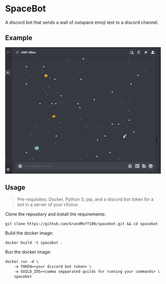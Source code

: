 # SpaceBot

A discord bot that sends a wall of outspace emoji text to a discord channel.

## Example

![Example Screenshot of Discord](./images/example.png)

## Usage

> Pre-requisites: Docker, Python 3, pip, and a discord bot token for a bot in a server of your choice.

Clone the repository and install the requirements:

    git clone https://github.com/GrandMoff100/spacebot.git && cd spacebot

Build the docker image:

    docker build -t spacebot .

Run the docker image:

    docker run -d \
        -e TOKEN=<your discord bot token> \
        -e GUILD_IDS=<comma sepparated guilds for running your commands> \
        spacebot
